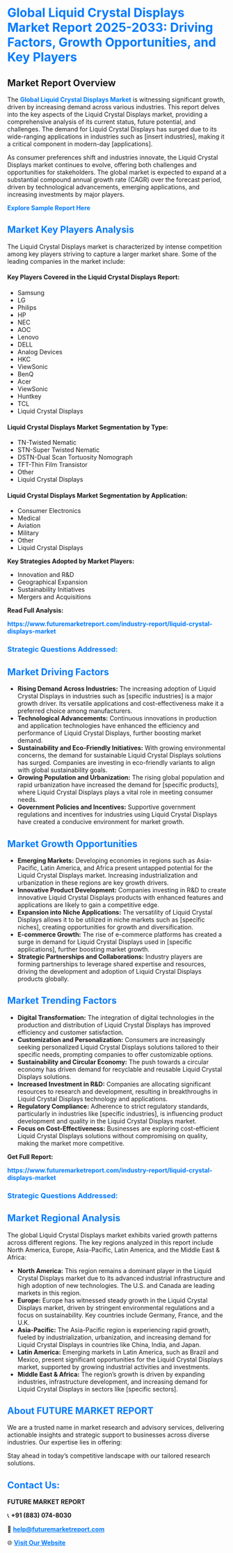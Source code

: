<h1 style="color: #007BFF;">Global Liquid Crystal Displays Market Report 2025-2033: Driving Factors, Growth Opportunities, and Key Players</h1>

<section id="overview">
<h2>Market Report Overview</h2>
<p>The <a href="https://www.futuremarketreport.com/industry-report/liquid-crystal-displays-market" style="color: #007BFF; text-decoration: none;"><strong>Global Liquid Crystal Displays Market</strong></a> is witnessing significant growth, driven by increasing demand across various industries. This report delves into the key aspects of the Liquid Crystal Displays market, providing a comprehensive analysis of its current status, future potential, and challenges. The demand for Liquid Crystal Displays has surged due to its wide-ranging applications in industries such as [insert industries], making it a critical component in modern-day [applications].</p>
<p>As consumer preferences shift and industries innovate, the Liquid Crystal Displays market continues to evolve, offering both challenges and opportunities for stakeholders. The global market is expected to expand at a substantial compound annual growth rate (CAGR) over the forecast period, driven by technological advancements, emerging applications, and increasing investments by major players.</p>
</section>

<section id="overview">
<p><a href="https://www.futuremarketreport.com/request-sample/reportId=82539" style="color: #007BFF; text-decoration: none;"><strong>Explore Sample Report Here</strong></a></p>
</section>

<section id="key-players">
<h2 style="color: #007BFF;">Market Key Players Analysis</h2>
<p>The Liquid Crystal Displays market is characterized by intense competition among key players striving to capture a larger market share. Some of the leading companies in the market include:</p>
<h4>Key Players Covered in the Liquid Crystal Displays Report:</h4>
<ul><li>Samsung</li><li>LG</li><li>Philips</li><li>HP</li><li>NEC</li><li>AOC</li><li>Lenovo</li><li>DELL</li><li>Analog Devices</li><li>HKC</li><li>ViewSonic</li><li>BenQ</li><li>Acer</li><li>ViewSonic</li><li>Huntkey</li><li>TCL</li><li>Liquid Crystal Displays</li></ul>
<h4>Liquid Crystal Displays Market Segmentation by Type:</h4>
<ul><li>TN-Twisted Nematic</li><li>STN-Super Twisted Nematic</li><li>DSTN-Dual Scan Tortuosity Nomograph</li><li>TFT-Thin Film Transistor</li><li>Other</li><li>Liquid Crystal Displays</li></ul>

<h4>Liquid Crystal Displays Market Segmentation by Application:</h4>
<ul><li>Consumer Electronics</li><li>Medical</li><li>Aviation</li><li>Military</li><li>Other</li><li>Liquid Crystal Displays</li></ul>
<p><strong>Key Strategies Adopted by Market Players:</strong></p>
<ul>
<li>Innovation and R&D</li>
<li>Geographical Expansion</li>
<li>Sustainability Initiatives</li>
<li>Mergers and Acquisitions</li>
</ul>
</section>

<section>
<p><strong>Read Full Analysis: </strong></p><a href="https://www.futuremarketreport.com/industry-report/liquid-crystal-displays-market" style="color: #007BFF; text-decoration: none;"><strong>https://www.futuremarketreport.com/industry-report/liquid-crystal-displays-market</strong></a>
<h3 style="color: #007BFF;">Strategic Questions Addressed:</h3>
</section>

<section id="driving-factors">
<h2 style="color: #007BFF;">Market Driving Factors</h2>
<ul>
<li><strong>Rising Demand Across Industries:</strong> The increasing adoption of Liquid Crystal Displays in industries such as [specific industries] is a major growth driver. Its versatile applications and cost-effectiveness make it a preferred choice among manufacturers.</li>
<li><strong>Technological Advancements:</strong> Continuous innovations in production and application technologies have enhanced the efficiency and performance of Liquid Crystal Displays, further boosting market demand.</li>
<li><strong>Sustainability and Eco-Friendly Initiatives:</strong> With growing environmental concerns, the demand for sustainable Liquid Crystal Displays solutions has surged. Companies are investing in eco-friendly variants to align with global sustainability goals.</li>
<li><strong>Growing Population and Urbanization:</strong> The rising global population and rapid urbanization have increased the demand for [specific products], where Liquid Crystal Displays plays a vital role in meeting consumer needs.</li>
<li><strong>Government Policies and Incentives:</strong> Supportive government regulations and incentives for industries using Liquid Crystal Displays have created a conducive environment for market growth.</li>
</ul>
</section>

<section id="growth-opportunities">
<h2 style="color: #007BFF;">Market Growth Opportunities</h2>
<ul>
<li><strong>Emerging Markets:</strong> Developing economies in regions such as Asia-Pacific, Latin America, and Africa present untapped potential for the Liquid Crystal Displays market. Increasing industrialization and urbanization in these regions are key growth drivers.</li>
<li><strong>Innovative Product Development:</strong> Companies investing in R&D to create innovative Liquid Crystal Displays products with enhanced features and applications are likely to gain a competitive edge.</li>
<li><strong>Expansion into Niche Applications:</strong> The versatility of Liquid Crystal Displays allows it to be utilized in niche markets such as [specific niches], creating opportunities for growth and diversification.</li>
<li><strong>E-commerce Growth:</strong> The rise of e-commerce platforms has created a surge in demand for Liquid Crystal Displays used in [specific applications], further boosting market growth.</li>
<li><strong>Strategic Partnerships and Collaborations:</strong> Industry players are forming partnerships to leverage shared expertise and resources, driving the development and adoption of Liquid Crystal Displays products globally.</li>
</ul>
</section>

<section id="trending-factors">
<h2 style="color: #007BFF;">Market Trending Factors</h2>
<ul>
<li><strong>Digital Transformation:</strong> The integration of digital technologies in the production and distribution of Liquid Crystal Displays has improved efficiency and customer satisfaction.</li>
<li><strong>Customization and Personalization:</strong> Consumers are increasingly seeking personalized Liquid Crystal Displays solutions tailored to their specific needs, prompting companies to offer customizable options.</li>
<li><strong>Sustainability and Circular Economy:</strong> The push towards a circular economy has driven demand for recyclable and reusable Liquid Crystal Displays solutions.</li>
<li><strong>Increased Investment in R&D:</strong> Companies are allocating significant resources to research and development, resulting in breakthroughs in Liquid Crystal Displays technology and applications.</li>
<li><strong>Regulatory Compliance:</strong> Adherence to strict regulatory standards, particularly in industries like [specific industries], is influencing product development and quality in the Liquid Crystal Displays market.</li>
<li><strong>Focus on Cost-Effectiveness:</strong> Businesses are exploring cost-efficient Liquid Crystal Displays solutions without compromising on quality, making the market more competitive.</li>
</ul>
</section>

<section>
<p><strong>Get Full Report: </strong></p><a href="https://www.futuremarketreport.com/industry-report/liquid-crystal-displays-market" style="color: #007BFF; text-decoration: none;"><strong>https://www.futuremarketreport.com/industry-report/liquid-crystal-displays-market</strong></a>
<h3 style="color: #007BFF;">Strategic Questions Addressed:</h3>
</section>


<section id="regional-analysis">
<h2 style="color: #007BFF;">Market Regional Analysis</h2>
<p>The global Liquid Crystal Displays market exhibits varied growth patterns across different regions. The key regions analyzed in this report include North America, Europe, Asia-Pacific, Latin America, and the Middle East & Africa:</p>
<ul>
<li><strong>North America:</strong> This region remains a dominant player in the Liquid Crystal Displays market due to its advanced industrial infrastructure and high adoption of new technologies. The U.S. and Canada are leading markets in this region.</li>
<li><strong>Europe:</strong> Europe has witnessed steady growth in the Liquid Crystal Displays market, driven by stringent environmental regulations and a focus on sustainability. Key countries include Germany, France, and the U.K.</li>
<li><strong>Asia-Pacific:</strong> The Asia-Pacific region is experiencing rapid growth, fueled by industrialization, urbanization, and increasing demand for Liquid Crystal Displays in countries like China, India, and Japan.</li>
<li><strong>Latin America:</strong> Emerging markets in Latin America, such as Brazil and Mexico, present significant opportunities for the Liquid Crystal Displays market, supported by growing industrial activities and investments.</li>
<li><strong>Middle East & Africa:</strong> The region’s growth is driven by expanding industries, infrastructure development, and increasing demand for Liquid Crystal Displays in sectors like [specific sectors].</li>
</ul>
</section>

<footer>
<h2 style="color: #007BFF;">About FUTURE MARKET REPORT</h2>
<p>We are a trusted name in market research and advisory services, delivering actionable insights and strategic support to businesses across diverse industries. Our expertise lies in offering:</p>

<p>Stay ahead in today’s competitive landscape with our tailored research solutions.</p>

<h2 style="color: #007BFF;">Contact Us:</h2>
<p><strong>FUTURE MARKET REPORT</strong></p>
<p>📞 <strong>+91 (883) 074-8030</strong></p>
<p>📧 <strong><a href="mailto:help@futuremarketreport.com" style="color: #007BFF;">help@futuremarketreport.com</a></strong></p>
<p>🌐 <strong><a href="https://www.futuremarketreport.com/" style="color: #007BFF;">Visit Our Website</a></strong></p>
</footer>